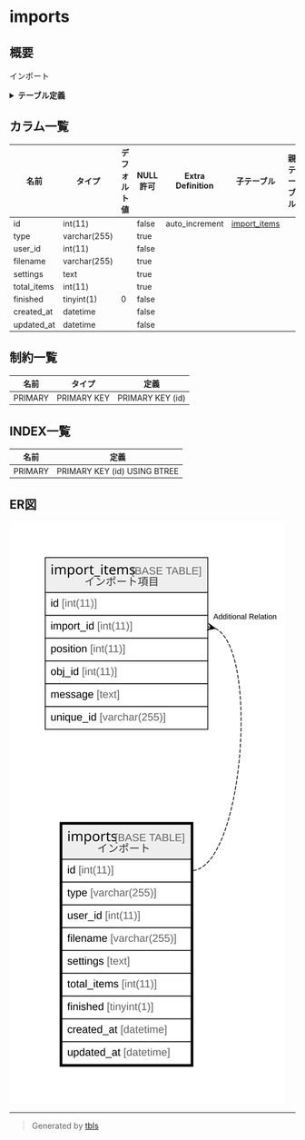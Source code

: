 # imports

## 概要

インポート

<details>
<summary><strong>テーブル定義</strong></summary>

```sql
CREATE TABLE `imports` (
  `id` int(11) NOT NULL AUTO_INCREMENT,
  `type` varchar(255) DEFAULT NULL,
  `user_id` int(11) NOT NULL,
  `filename` varchar(255) DEFAULT NULL,
  `settings` text,
  `total_items` int(11) DEFAULT NULL,
  `finished` tinyint(1) NOT NULL DEFAULT '0',
  `created_at` datetime NOT NULL,
  `updated_at` datetime NOT NULL,
  PRIMARY KEY (`id`)
) ENGINE=InnoDB DEFAULT CHARSET=utf8
```

</details>

## カラム一覧

| 名前          | タイプ          | デフォルト値       | NULL許可   | Extra Definition | 子テーブル                           | 親テーブル      | コメント     |
| ----------- | ------------ | ------------ | -------- | ---------------- | ------------------------------- | ---------- | -------- |
| id          | int(11)      |              | false    | auto_increment   | [import_items](import_items.md) |            |          |
| type        | varchar(255) |              | true     |                  |                                 |            |          |
| user_id     | int(11)      |              | false    |                  |                                 |            |          |
| filename    | varchar(255) |              | true     |                  |                                 |            |          |
| settings    | text         |              | true     |                  |                                 |            |          |
| total_items | int(11)      |              | true     |                  |                                 |            |          |
| finished    | tinyint(1)   | 0            | false    |                  |                                 |            |          |
| created_at  | datetime     |              | false    |                  |                                 |            |          |
| updated_at  | datetime     |              | false    |                  |                                 |            |          |

## 制約一覧

| 名前      | タイプ         | 定義               |
| ------- | ----------- | ---------------- |
| PRIMARY | PRIMARY KEY | PRIMARY KEY (id) |

## INDEX一覧

| 名前      | 定義                           |
| ------- | ---------------------------- |
| PRIMARY | PRIMARY KEY (id) USING BTREE |

## ER図

![er](imports.svg)

---

> Generated by [tbls](https://github.com/k1LoW/tbls)
